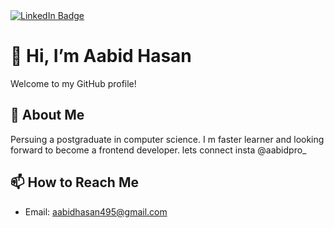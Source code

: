 <div id="badges">
  <a href="https://www.linkedin.com/in/aabidhasan495/">
    <img src="https://img.shields.io/badge/LinkedIn-blue?style=for-the-badge&logo=linkedin&logoColor=white" alt="LinkedIn Badge"/>
  </a>
</div>

# 👋 Hi, I’m Aabid Hasan

Welcome to my GitHub profile! 

## 👀 About Me
Persuing a postgraduate in computer science. I m faster learner and looking forward to become a frontend developer. lets connect insta @aabidpro_
## 📫 How to Reach Me
- Email: aabidhasan495@gmail.com
